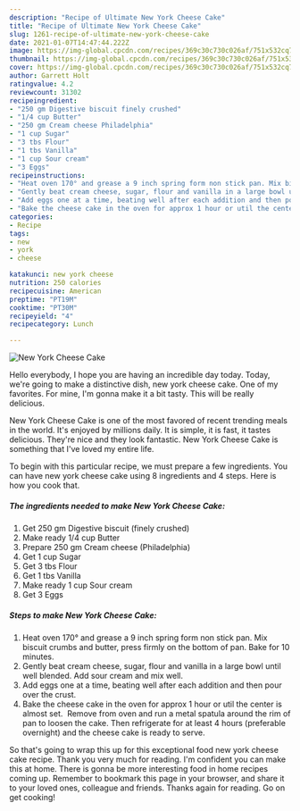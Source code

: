 ```yaml
---
description: "Recipe of Ultimate New York Cheese Cake"
title: "Recipe of Ultimate New York Cheese Cake"
slug: 1261-recipe-of-ultimate-new-york-cheese-cake
date: 2021-01-07T14:47:44.222Z
image: https://img-global.cpcdn.com/recipes/369c30c730c026af/751x532cq70/new-york-cheese-cake-recipe-main-photo.jpg
thumbnail: https://img-global.cpcdn.com/recipes/369c30c730c026af/751x532cq70/new-york-cheese-cake-recipe-main-photo.jpg
cover: https://img-global.cpcdn.com/recipes/369c30c730c026af/751x532cq70/new-york-cheese-cake-recipe-main-photo.jpg
author: Garrett Holt
ratingvalue: 4.2
reviewcount: 31302
recipeingredient:
- "250 gm Digestive biscuit finely crushed"
- "1/4 cup Butter"
- "250 gm Cream cheese Philadelphia"
- "1 cup Sugar"
- "3 tbs Flour"
- "1 tbs Vanilla"
- "1 cup Sour cream"
- "3 Eggs"
recipeinstructions:
- "Heat oven 170° and grease a 9 inch spring form non stick pan. Mix biscuit crumbs and butter, press firmly on the bottom of pan. Bake for 10 minutes."
- "Gently beat cream cheese, sugar, flour and vanilla in a large bowl until well blended. Add sour cream and mix well."
- "Add eggs one at a time, beating well after each addition and then pour over the crust."
- "Bake the cheese cake in the oven for approx 1 hour or util the center is almost set.  Remove from oven and run a metal spatula around the rim of pan to loosen the cake. Then refrigerate for at least 4 hours (preferable overnight) and the cheese cake is ready to serve."
categories:
- Recipe
tags:
- new
- york
- cheese

katakunci: new york cheese 
nutrition: 250 calories
recipecuisine: American
preptime: "PT19M"
cooktime: "PT30M"
recipeyield: "4"
recipecategory: Lunch

---
```



![New York Cheese Cake](https://img-global.cpcdn.com/recipes/369c30c730c026af/751x532cq70/new-york-cheese-cake-recipe-main-photo.jpg)

Hello everybody, I hope you are having an incredible day today. Today, we're going to make a distinctive dish, new york cheese cake. One of my favorites. For mine, I'm gonna make it a bit tasty. This will be really delicious.

New York Cheese Cake is one of the most favored of recent trending meals in the world. It's enjoyed by millions daily. It is simple, it is fast, it tastes delicious. They're nice and they look fantastic. New York Cheese Cake is something that I've loved my entire life.




To begin with this particular recipe, we must prepare a few ingredients. You can have new york cheese cake using 8 ingredients and 4 steps. Here is how you cook that.

<!--inarticleads1-->

##### The ingredients needed to make New York Cheese Cake:

1. Get 250 gm Digestive biscuit (finely crushed)
1. Make ready 1/4 cup Butter
1. Prepare 250 gm Cream cheese (Philadelphia)
1. Get 1 cup Sugar
1. Get 3 tbs Flour
1. Get 1 tbs Vanilla
1. Make ready 1 cup Sour cream
1. Get 3 Eggs




<!--inarticleads2-->

##### Steps to make New York Cheese Cake:

1. Heat oven 170° and grease a 9 inch spring form non stick pan. Mix biscuit crumbs and butter, press firmly on the bottom of pan. Bake for 10 minutes.
1. Gently beat cream cheese, sugar, flour and vanilla in a large bowl until well blended. Add sour cream and mix well.
1. Add eggs one at a time, beating well after each addition and then pour over the crust.
1. Bake the cheese cake in the oven for approx 1 hour or util the center is almost set.  Remove from oven and run a metal spatula around the rim of pan to loosen the cake. Then refrigerate for at least 4 hours (preferable overnight) and the cheese cake is ready to serve.




So that's going to wrap this up for this exceptional food new york cheese cake recipe. Thank you very much for reading. I'm confident you can make this at home. There is gonna be more interesting food in home recipes coming up. Remember to bookmark this page in your browser, and share it to your loved ones, colleague and friends. Thanks again for reading. Go on get cooking!
